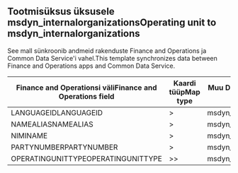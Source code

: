 ## <a name="operating-unit-to-msdyn_internalorganizations"></a><span data-ttu-id="436bd-101">Tootmisüksus üksusele msdyn_internalorganizations</span><span class="sxs-lookup"><span data-stu-id="436bd-101">Operating unit to msdyn_internalorganizations</span></span>

<span data-ttu-id="436bd-102">See mall sünkroonib andmeid rakenduste Finance and Operations ja Common Data Service'i vahel.</span><span class="sxs-lookup"><span data-stu-id="436bd-102">This template synchronizes data between Finance and Operations apps and Common Data Service.</span></span>

<span data-ttu-id="436bd-103">Finance and Operationsi väli</span><span class="sxs-lookup"><span data-stu-id="436bd-103">Finance and Operations field</span></span> | <span data-ttu-id="436bd-104">Kaardi tüüp</span><span class="sxs-lookup"><span data-stu-id="436bd-104">Map type</span></span> | <span data-ttu-id="436bd-105">Muu Dynamics 365 väli</span><span class="sxs-lookup"><span data-stu-id="436bd-105">Other Dynamics 365 field</span></span> | <span data-ttu-id="436bd-106">Vaikeväärtus</span><span class="sxs-lookup"><span data-stu-id="436bd-106">Default value</span></span>
---|---|---|---
<span data-ttu-id="436bd-107">LANGUAGEID</span><span class="sxs-lookup"><span data-stu-id="436bd-107">LANGUAGEID</span></span> | > | <span data-ttu-id="436bd-108">msdyn_languageid</span><span class="sxs-lookup"><span data-stu-id="436bd-108">msdyn_languageid</span></span> | 
<span data-ttu-id="436bd-109">NAMEALIAS</span><span class="sxs-lookup"><span data-stu-id="436bd-109">NAMEALIAS</span></span> | > | <span data-ttu-id="436bd-110">msdyn_namealias</span><span class="sxs-lookup"><span data-stu-id="436bd-110">msdyn_namealias</span></span> | 
<span data-ttu-id="436bd-111">NIMI</span><span class="sxs-lookup"><span data-stu-id="436bd-111">NAME</span></span> | > | <span data-ttu-id="436bd-112">msdyn_name</span><span class="sxs-lookup"><span data-stu-id="436bd-112">msdyn_name</span></span> | 
<span data-ttu-id="436bd-113">PARTYNUMBER</span><span class="sxs-lookup"><span data-stu-id="436bd-113">PARTYNUMBER</span></span> | > | <span data-ttu-id="436bd-114">msdyn_partynumber</span><span class="sxs-lookup"><span data-stu-id="436bd-114">msdyn_partynumber</span></span> | 
<span data-ttu-id="436bd-115">OPERATINGUNITTYPE</span><span class="sxs-lookup"><span data-stu-id="436bd-115">OPERATINGUNITTYPE</span></span> | >> | <span data-ttu-id="436bd-116">msdyn_type</span><span class="sxs-lookup"><span data-stu-id="436bd-116">msdyn_type</span></span> | 
